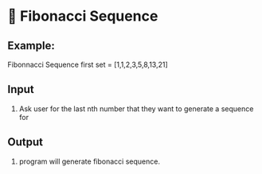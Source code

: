 :shell: Fibonacci Sequence
=======================

Example:
-----------------

Fibonnacci Sequence first set = [1,1,2,3,5,8,13,21]


Input
-----------
1. Ask user for the last nth number that they want to generate a sequence for

Output
-----------
1. program will generate fibonacci sequence.

